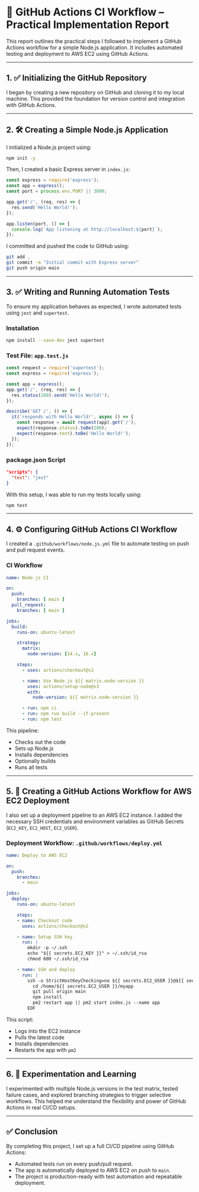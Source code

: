 
# 🚀 GitHub Actions CI Workflow – Practical Implementation Report

This report outlines the practical steps I followed to implement a GitHub Actions workflow for a simple Node.js application. It includes automated testing and deployment to AWS EC2 using GitHub Actions.

---

## 1. ✅ Initializing the GitHub Repository

I began by creating a new repository on GitHub and cloning it to my local machine. This provided the foundation for version control and integration with GitHub Actions.

---

## 2. 🛠️ Creating a Simple Node.js Application

I initialized a Node.js project using:

```bash
npm init -y
```

Then, I created a basic Express server in `index.js`:

```javascript
const express = require('express');
const app = express();
const port = process.env.PORT || 3000;

app.get('/', (req, res) => {
  res.send('Hello World!');
});

app.listen(port, () => {
  console.log(`App listening at http://localhost:${port}`);
});
```

I committed and pushed the code to GitHub using:

```bash
git add .
git commit -m "Initial commit with Express server"
git push origin main
```

---

## 3. ✅ Writing and Running Automation Tests

To ensure my application behaves as expected, I wrote automated tests using `jest` and `supertest`.

### Installation

```bash
npm install --save-dev jest supertest
```

### Test File: `app.test.js`

```javascript
const request = require('supertest');
const express = require('express');

const app = express();
app.get('/', (req, res) => {
  res.status(200).send('Hello World!');
});

describe('GET /', () => {
  it('responds with Hello World!', async () => {
    const response = await request(app).get('/');
    expect(response.status).toBe(200);
    expect(response.text).toBe('Hello World!');
  });
});
```

### package.json Script

```json
"scripts": {
  "test": "jest"
}
```

With this setup, I was able to run my tests locally using:

```bash
npm test
```

---

## 4. ⚙️ Configuring GitHub Actions CI Workflow

I created a `.github/workflows/node.js.yml` file to automate testing on push and pull request events.

### CI Workflow

```yaml
name: Node.js CI

on:
  push:
    branches: [ main ]
  pull_request:
    branches: [ main ]

jobs:
  build:
    runs-on: ubuntu-latest

    strategy:
      matrix:
        node-version: [14.x, 16.x]

    steps:
      - uses: actions/checkout@v2

      - name: Use Node.js ${{ matrix.node-version }}
        uses: actions/setup-node@v3
        with:
          node-version: ${{ matrix.node-version }}

      - run: npm ci
      - run: npm run build --if-present
      - run: npm test
```

This pipeline:
- Checks out the code
- Sets up Node.js
- Installs dependencies
- Optionally builds
- Runs all tests

---

## 5. 🚀 Creating a GitHub Actions Workflow for AWS EC2 Deployment

I also set up a deployment pipeline to an AWS EC2 instance. I added the necessary SSH credentials and environment variables as GitHub Secrets (`EC2_KEY`, `EC2_HOST`, `EC2_USER`).

### Deployment Workflow: `.github/workflows/deploy.yml`

```yaml
name: Deploy to AWS EC2

on:
  push:
    branches:
      - main

jobs:
  deploy:
    runs-on: ubuntu-latest

    steps:
    - name: Checkout code
      uses: actions/checkout@v2

    - name: Setup SSH key
      run: |
        mkdir -p ~/.ssh
        echo "${{ secrets.EC2_KEY }}" > ~/.ssh/id_rsa
        chmod 600 ~/.ssh/id_rsa

    - name: SSH and deploy
      run: |
        ssh -o StrictHostKeyChecking=no ${{ secrets.EC2_USER }}@${{ secrets.EC2_HOST }} << 'EOF'
          cd /home/${{ secrets.EC2_USER }}/myapp
          git pull origin main
          npm install
          pm2 restart app || pm2 start index.js --name app
        EOF
```

This script:
- Logs into the EC2 instance
- Pulls the latest code
- Installs dependencies
- Restarts the app with `pm2`

---

## 6. 🧪 Experimentation and Learning

I experimented with multiple Node.js versions in the test matrix, tested failure cases, and explored branching strategies to trigger selective workflows. This helped me understand the flexibility and power of GitHub Actions in real CI/CD setups.

---

## ✅ Conclusion

By completing this project, I set up a full CI/CD pipeline using GitHub Actions:
- Automated tests run on every push/pull request.
- The app is automatically deployed to AWS EC2 on push to `main`.
- The project is production-ready with test automation and repeatable deployment.

